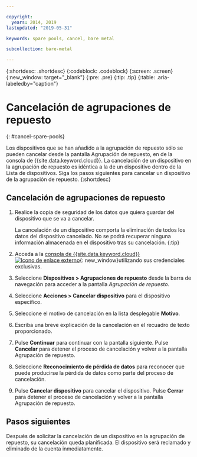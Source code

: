 ```yaml
---

copyright:
  years: 2014, 2019
lastupdated: "2019-05-31"

keywords: spare pools, cancel, bare metal

subcollection: bare-metal

---
```


{:shortdesc: .shortdesc}
{:codeblock: .codeblock}
{:screen: .screen}
{:new_window: target="_blank"}
{:pre: .pre}
{:tip: .tip}
{:table: .aria-labeledby="caption"}


# Cancelación de agrupaciones de repuesto
{: #cancel-spare-pools}

Los dispositivos que se han añadido a la agrupación de repuesto sólo se pueden cancelar desde la pantalla Agrupación de repuesto, en de la consola de {{site.data.keyword.cloud}}. La cancelación de un dispositivo en la agrupación de repuesto es idéntica a la de un dispositivo dentro de la Lista de dispositivos. Siga los pasos siguientes para cancelar un dispositivo de la agrupación de repuesto.
{:shortdesc}

## Cancelación de agrupaciones de repuesto

1. Realice la copia de seguridad de los datos que quiera guardar del dispositivo que se va a cancelar.

   La cancelación de un dispositivo comporta la eliminación de todos los datos del dispositivo cancelado. No se podrá recuperar ninguna información almacenada en el dispositivo tras su cancelación.
   {:tip}

2. Acceda a la [consola de {{site.data.keyword.cloud}} ![Icono de enlace externo](../icons/launch-glyph.svg "Icono de enlace externo")](https://cloud.ibm.com/){: new_window}utilizando sus credenciales exclusivas.
3. Seleccione **Dispositivos > Agrupaciones de repuesto** desde la barra de navegación para acceder a la pantalla *Agrupación de repuesto*.
4. Seleccione **Acciones > Cancelar dispositivo** para el dispositivo específico.
5. Seleccione el motivo de cancelación en la lista desplegable **Motivo**.
6. Escriba una breve explicación de la cancelación en el recuadro de texto proporcionado.
7. Pulse **Continuar** para continuar con la pantalla siguiente. Pulse **Cancelar** para detener el proceso de cancelación y volver a la pantalla Agrupación de repuesto.
8. Seleccione **Reconocimiento de pérdida de datos** para reconocer que puede producirse la pérdida de datos como parte del proceso de cancelación.
9. Pulse **Cancelar dispositivo** para cancelar el dispositivo. Pulse **Cerrar** para detener el proceso de cancelación y volver a la pantalla Agrupación de repuesto.

## Pasos siguientes
Después de solicitar la cancelación de un dispositivo en la agrupación de repuesto, su cancelación queda planificada. El dispositivo será reclamado y eliminado de la cuenta inmediatamente.
